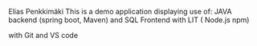Elias Penkkimäki
This is a demo application displaying use of:
JAVA backend (spring boot, Maven) and SQL
Frontend with LIT ( Node.js npm)

with Git and VS code

